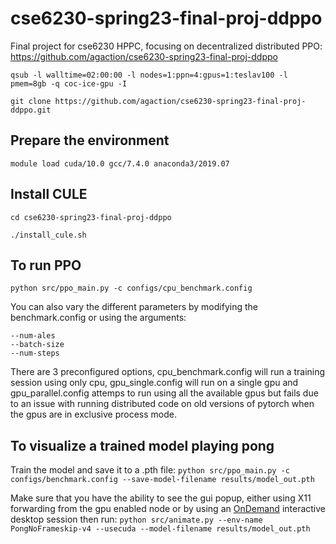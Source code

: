 # cse6230-spring23-final-proj-ddppo
Final project for cse6230 HPPC, focusing on decentralized distributed PPO: https://github.com/agaction/cse6230-spring23-final-proj-ddppo

`qsub -l walltime=02:00:00 -l nodes=1:ppn=4:gpus=1:teslav100 -l pmem=8gb -q coc-ice-gpu -I`

`git clone https://github.com/agaction/cse6230-spring23-final-proj-ddppo.git`

## Prepare the environment
`module load cuda/10.0 gcc/7.4.0 anaconda3/2019.07`

## Install CULE
`cd cse6230-spring23-final-proj-ddppo`

`./install_cule.sh`

## To run PPO
`python src/ppo_main.py -c configs/cpu_benchmark.config`

You can also vary the different parameters by modifying the benchmark.config or using the arguments:
```
--num-ales
--batch-size
--num-steps
```

There are 3 preconfigured options, cpu_benchmark.config will run a training session using only cpu, gpu_single.config will run on a single gpu and gpu_parallel.config attemps to run using all the available gpus but fails due to an issue with running distributed code on old versions of pytorch when the gpus are in exclusive process mode.



## To visualize a trained model playing pong
Train the model and save it to a .pth file:
`python src/ppo_main.py -c configs/benchmark.config --save-model-filename results/model_out.pth`

Make sure that you have the ability to see the gui popup, either using X11 forwarding from the gpu enabled node or by using an [OnDemand](https://docs.pace.gatech.edu/ood/guide/) interactive desktop session then run:
`python src/animate.py --env-name PongNoFrameskip-v4 --usecuda --model-filename results/model_out.pth`
